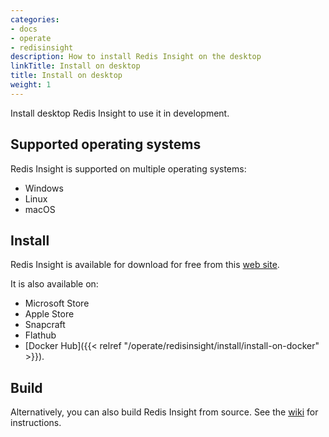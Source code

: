```yaml
---
categories:
- docs
- operate
- redisinsight
description: How to install Redis Insight on the desktop
linkTitle: Install on desktop
title: Install on desktop
weight: 1
---
```

Install desktop Redis Insight to use it in development.

## Supported operating systems

Redis Insight is supported on multiple operating systems:
- Windows
- Linux
- macOS

## Install

Redis Insight is available for download for free from this [web site](https://redis.io/insight/?utm_source=redisinsight&utm_medium=website&utm_campaign=install_redisinsight#insight-form).

It is also available on:
- Microsoft Store
- Apple Store
- Snapcraft
- Flathub
- [Docker Hub]({{< relref "/operate/redisinsight/install/install-on-docker" >}}).

## Build

Alternatively, you can also build Redis Insight from source. See the [wiki](https://github.com/RedisInsight/RedisInsight#build) for instructions.